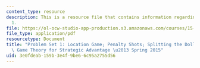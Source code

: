 ```yaml
---
content_type: resource
description: This is a resource file that contains information regarding problem set
  1.
file: https://ol-ocw-studio-app-production.s3.amazonaws.com/courses/15-025-game-theory-for-strategic-advantage-spring-2015/3e0fdeab159b3e4f9be66c95a2755d56_MIT15_025S15_ProblemSet1.pdf
file_type: application/pdf
resourcetype: Document
title: "Problem Set 1: Location Game; Penalty Shots; Splitting the Dollar \u2013 15.025\
  \ Game Theory for Strategic Advantage \u2013 Spring 2015"
uid: 3e0fdeab-159b-3e4f-9be6-6c95a2755d56
---
```

